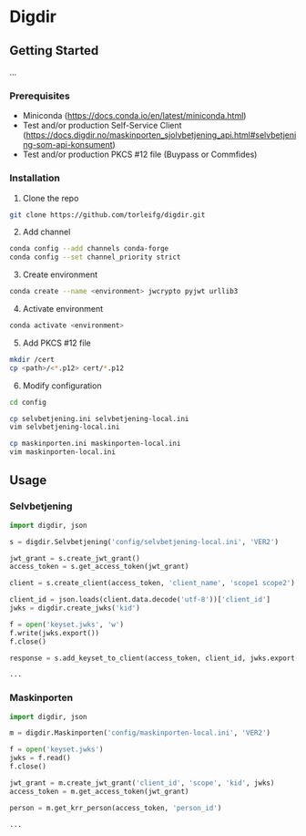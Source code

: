 # Digdir

## Getting Started

...

### Prerequisites

* Miniconda (https://docs.conda.io/en/latest/miniconda.html)
* Test and/or production Self-Service Client (https://docs.digdir.no/maskinporten_sjolvbetjening_api.html#selvbetjening-som-api-konsument)
* Test and/or production PKCS #12 file (Buypass or Commfides)

### Installation

1. Clone the repo
```sh
git clone https://github.com/torleifg/digdir.git
```

2. Add channel
```sh
conda config --add channels conda-forge
conda config --set channel_priority strict
```

3. Create environment
```sh
conda create --name <environment> jwcrypto pyjwt urllib3
```

4. Activate environment
```sh
conda activate <environment>
```

5. Add PKCS #12 file
```sh
mkdir /cert
cp <path>/<*.p12> cert/*.p12
```

6. Modify configuration
```sh
cd config

cp selvbetjening.ini selvbetjening-local.ini
vim selvbetjening-local.ini

cp maskinporten.ini maskinporten-local.ini
vim maskinporten-local.ini
```

## Usage

### Selvbetjening

```python
import digdir, json

s = digdir.Selvbetjening('config/selvbetjening-local.ini', 'VER2')

jwt_grant = s.create_jwt_grant()
access_token = s.get_access_token(jwt_grant)

client = s.create_client(access_token, 'client_name', 'scope1 scope2')

client_id = json.loads(client.data.decode('utf-8'))['client_id']
jwks = digdir.create_jwks('kid')

f = open('keyset.jwks', 'w')
f.write(jwks.export())
f.close()

response = s.add_keyset_to_client(access_token, client_id, jwks.export())

...
```

### Maskinporten

```python
import digdir, json

m = digdir.Maskinporten('config/maskinporten-local.ini', 'VER2')

f = open('keyset.jwks')
jwks = f.read()
f.close()

jwt_grant = m.create_jwt_grant('client_id', 'scope', 'kid', jwks)
access_token = m.get_access_token(jwt_grant)

person = m.get_krr_person(access_token, 'person_id')

...
```